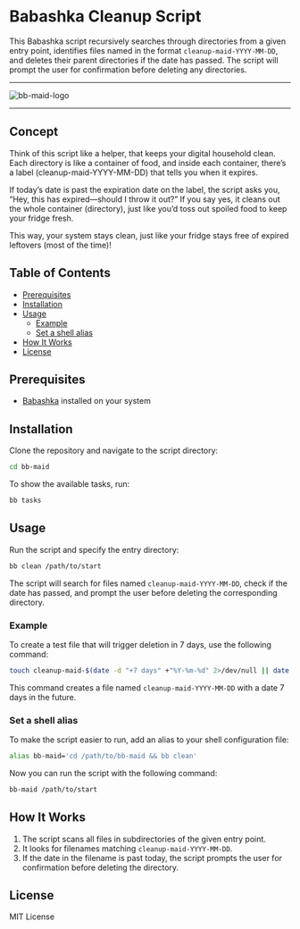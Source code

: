 # Babashka Cleanup Script<!-- omit in toc -->

This Babashka script recursively searches through directories from a given entry
point, identifies files named in the format `cleanup-maid-YYYY-MM-DD`, and
deletes their parent directories if the date has passed. The script will prompt
the user for confirmation before deleting any directories.

---

![bb-maid-logo](https://github.com/user-attachments/assets/2e634a95-dd49-4f33-8bb2-87194753b0f7)

---

## Concept

Think of this script like a helper, that keeps your digital household clean. Each directory is like a container of food, and inside each container, there’s a label (cleanup-maid-YYYY-MM-DD) that tells you when it expires.

If today’s date is past the expiration date on the label, the script asks you, “Hey, this has expired—should I throw it out?” If you say yes, it cleans out the whole container (directory), just like you’d toss out spoiled food to keep your fridge fresh.

This way, your system stays clean, just like your fridge stays free of expired leftovers (most of the time)!

## Table of Contents<!-- omit in toc -->

- [Prerequisites](#prerequisites)
- [Installation](#installation)
- [Usage](#usage)
  - [Example](#example)
  - [Set a shell alias](#set-a-shell-alias)
- [How It Works](#how-it-works)
- [License](#license)

## Prerequisites

- [Babashka](https://github.com/babashka/babashka) installed on your system

## Installation

Clone the repository and navigate to the script directory:

```sh
cd bb-maid
```

To show the available tasks, run:

```sh
bb tasks
```

## Usage

Run the script and specify the entry directory:

```sh
bb clean /path/to/start
```

The script will search for files named `cleanup-maid-YYYY-MM-DD`, check if the
date has passed, and prompt the user before deleting the corresponding
directory.

### Example

To create a test file that will trigger deletion in 7 days, use the following
command:

```sh
touch cleanup-maid-$(date -d "+7 days" +"%Y-%m-%d" 2>/dev/null || date -v+7d +"%Y-%m-%d")
```

This command creates a file named `cleanup-maid-YYYY-MM-DD` with a date 7 days in the future.

### Set a shell alias

To make the script easier to run, add an alias to your shell configuration file:

```sh
alias bb-maid='cd /path/to/bb-maid && bb clean'
```

Now you can run the script with the following command:

```sh
bb-maid /path/to/start
```

## How It Works

1. The script scans all files in subdirectories of the given entry point.
2. It looks for filenames matching `cleanup-maid-YYYY-MM-DD`.
3. If the date in the filename is past today, the script prompts the user for
   confirmation before deleting the directory.

## License

MIT License

